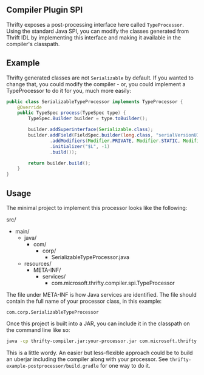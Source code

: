 Compiler Plugin SPI
-------------------

Thrifty exposes a post-processing interface here called `TypeProcessor`.
Using the standard Java SPI, you can modify the classes generated from Thrift IDL
by implementing this interface and making it available in the compiler's classpath.

Example
-------

Thrifty generated classes are not `Serializable` by default.  If you wanted to change
that, you could modify the compiler - or, you could implement a TypeProcessor to do it
for you, much more easily:

```java
public class SerializableTypeProcessor implements TypeProcessor {
    @Override
    public TypeSpec process(TypeSpec type) {
        TypeSpec.Builder builder = type.toBuilder();

        builder.addSuperinterface(Serializable.class);
        builder.addField(FieldSpec.builder(long.class, "serialVersionUID")
                .addModifiers(Modifier.PRIVATE, Modifier.STATIC, Modifier.FINAL)
                .initializer("$L", -1)
                .build());

        return builder.build();
    }
}
```

Usage
-----

The minimal project to implement this processor looks like the following:

src/
  - main/
    - java/
      - com/
        - corp/
          - SerializableTypeProcessor.java
    - resources/
      - META-INF/
        - services/
          - com.microsoft.thrifty.compiler.spi.TypeProcessor

The file under META-INF is how Java services are identified.  The file should
contain the full name of your processor class, in this example:

```
com.corp.SerializableTypeProcessor
```

Once this project is built into a JAR, you can include it in the classpath on the command line
like so:

```bash
java -cp thrifty-compiler.jar:your-processor.jar com.microsoft.thrifty.compiler.ThriftyCompiler # compiler args as usual
```

This is a little wordy.  An easier but less-flexible approach could be to build an uberjar including
the compiler along with your processor.  See `thrifty-example-postprocessor/build.gradle` for one way to do it.